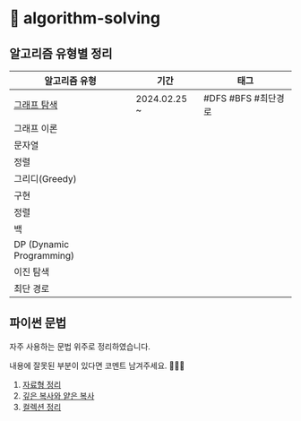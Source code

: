 # 🐯 algorithm-solving

## 알고리즘 유형별 정리

| 알고리즘 유형                                   | 기간           | 태그              |
|-------------------------------------------|--------------|-----------------|
| [그래프 탐색](./BOJ/graph_traversal/README.md) | 2024.02.25 ~ | #DFS #BFS #최단경로 |
| 그래프 이론                                    |              |                 |
| 문자열                                       |              |                 |
| 정렬                                        |              |                 |
| 그리디(Greedy)                               |              |                 |
| 구현                                        |              |                 |
| 정렬                                        |              |                 |
| 백                                         |              |                 |
| DP (Dynamic Programming)                  |              |                 |
| 이진 탐색                                     |              |                 |
| 최단 경로                                     |              |                 |

## 파이썬 문법

자주 사용하는 문법 위주로 정리하였습니다.

내용에 잘못된 부분이 있다면 코멘트 남겨주세요. 🙇🏻‍♀️

1. [자료형 정리](/python/data_type.md)
2. [깊은 복사와 얕은 복사](/python/copy.md)
3. [컬렉션 정리](/python/collection.md)